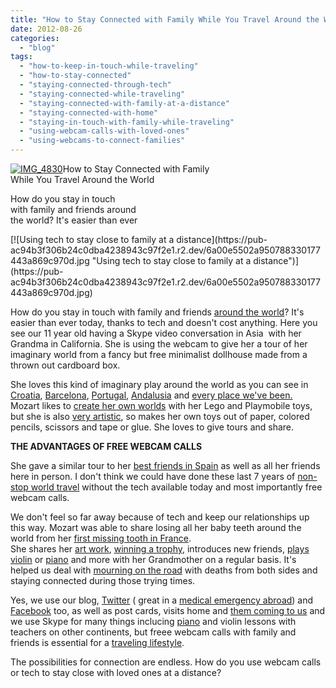 ```yaml
---
title: "How to Stay Connected with Family While You Travel Around the World"
date: 2012-08-26
categories: 
  - "blog"
tags: 
  - "how-to-keep-in-touch-while-traveling"
  - "how-to-stay-connected"
  - "staying-connected-through-tech"
  - "staying-connected-while-traveling"
  - "staying-connected-with-family-at-a-distance"
  - "staying-connected-with-home"
  - "staying-in-touch-with-family-while-traveling"
  - "using-webcam-calls-with-loved-ones"
  - "using-webcams-to-connect-families"
---
```


[![IMG_4830](https://pub-ac94b3f306b24c0dba4238943c97f2e1.r2.dev/6a00e5502a9507883301761753f0b8970c.jpg "IMG_4830")](https://pub-ac94b3f306b24c0dba4238943c97f2e1.r2.dev/6a00e5502a9507883301761753f0b8970c.jpg)How to Stay Connected with Family  
While You Travel Around the World  
  
How do you stay in touch  
with family and friends around  
the world? It's easier than ever

<!--more--> [![Using tech to stay close to family at a distance](https://pub-ac94b3f306b24c0dba4238943c97f2e1.r2.dev/6a00e5502a950788330177443a869c970d.jpg "Using tech to stay close to family at a distance")](https://pub-ac94b3f306b24c0dba4238943c97f2e1.r2.dev/6a00e5502a950788330177443a869c970d.jpg)  
  
How do you stay in touch with family and friends [around the world](http://soultravelers3new.local/2010/04/around-the-world-family-travel-soultravelers3-digital-nomad-global-international-family-travel.html "around the world family")? It's easier than ever today, thanks to tech and doesn't cost anything. Here you see our 11 year old having a Skype video conversation in Asia  with her Grandma in California. She is using the webcam to give her a tour of her imaginary world from a fancy but free minimalist dollhouse made from a thrown out cardboard box.  
  
She loves this kind of imaginary play around the world as you can see in [Croatia](http://soultravelers3new.local/2007/08/heavenly-holida.html "croatia"), [Barcelona](http://soultravelers3new.local/2007/05/hanging-out-roa.html "Barcelona"), [Portugal](http://soultravelers3new.local/2008/07/workyoutube-pla.html "portugal"), [Andalusia](http://soultravelers3new.local/2006/11/first-play-date.html "Andalusia play") and [every place we've been.](http://soultravelers3new.local/2011/10/celebrating-kids-birthdays-while-traveling.html "birthdays around the world")  Mozart likes to [create her own worlds](http://soultravelers3new.local/2012/03/kid-friendly-travel-perks.html "creating imaginary worlds kids playmobile and doll house") with her Lego and Playmobile toys, but she is also [very artistic](http://soultravelers3new.local/2010/02/kids-art-creativity-travel-family-friendly-travel-education-homeschool-roadschool-.html "art and travel"), so makes her own toys out of paper, colored pencils, scissors and tape or glue. She loves to give tours and share.  
  
**THE ADVANTAGES OF FREE WEBCAM CALLS**  
  
She gave a similar tour to her [best friends in Spain](http://soultravelers3new.local/2011/06/delicious-dinner-in-barcelona.html "Best friends in spain") as well as all her friends here in person. I don't think we could have done these last 7 years of [non-stop world travel](http://soultravelers3new.local/2009/04/how-to-travel-the-world-as-a-digital-nomad-family.html "non-stop world travel as a family") without the tech available today and most importantly free webcam calls.  
  
We don't feel so far away because of tech and keep our relationships up this way. Mozart was able to share losing all her baby teeth around the world from her [first missing tooth in France](http://soultravelers3new.local/2006/10/first-missing-t.html "first missing tooth in France").[  
](http://soultravelers3new.local/2011/10/celebrating-kids-birthdays-while-traveling.html "birthdays around the world")She shares her [art work](http://soultravelers3new.local/2008/07/mobile-mozart-a.html "kids artwork around the world roadschool"), [winning a trophy](http://soultravelers3new.local/2011/04/chinese-school-trophy-girl-.html "winning a trophy"), introduces new friends, [plays violin](http://soultravelers3new.local/2011/08/kid-playing-violin-around-the-world.html " child Plays violin around the world") or [piano](http://soultravelers3new.local/2007/12/pool-play-piano.html "piano") and more with her Grandmother on a regular basis. It's helped us deal with [mourning on the road](http://soultravelers3new.local/2010/12/mourning-while-traveling-tribute-to-al-grief-and-travel-deathdying-at-a-distance.html "mourning on the road") with deaths from both sides and staying connected during those trying times.  
  
Yes, we use our blog, [Twitter](https://twitter.com/soultravelers3 "Twitter") ( great in a [medical emergency abroad](http://soultravelers3new.local/2009/09/-a-travelers-tragic-tale-handling-travel-disasters-medical-emergency-.html?cid=6a00e5502a950788330120a63d94cf970c "medical emergency abroad")) and [Facebook](http://www.facebook.com/pages/Soultravelers3com-Around-the-World-Family-Travel-Education-Adventure/185105005187 "soultravelers3 facebook") too, as well as post cards, visits home and [them coming to us](http://soultravelers3new.local/2011/01/traveling-with-grandma-3-generation-travel.html "travel with Grandma") and we use Skype for many things inclucing [piano](http://www.youtube.com/watch?gl=US&v=0Ar90wOnWnM "piano lessons online") and violin lessons with teachers on other continents, but freee webcam calls with family and friends is essential for a [traveling lifestyle](http://soultravelers3new.local/2011/07/what-our-nomadic-travel-lifestyle-looks-like-family-fun.html "traveling lifestyle").  
  
The possibilities for connection are endless. How do you use webcam calls or tech to stay close with loved ones at a distance?
